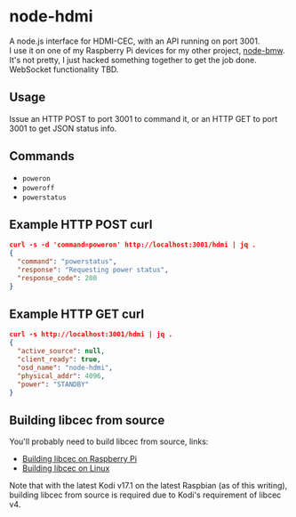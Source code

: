 # node-hdmi

A node.js interface for HDMI-CEC, with an API running on port 3001.  
I use it on one of my Raspberry Pi devices for my other project, [node-bmw](https://github.com/kmalinich/node-bmw).  
It's not pretty, I just hacked something together to get the job done. WebSocket functionality TBD.

## Usage
Issue an HTTP POST to port 3001 to command it, or an HTTP GET to port 3001 to get JSON status info.

## Commands
* `poweron`
* `poweroff`
* `powerstatus`

## Example HTTP POST curl
```json
curl -s -d 'command=poweron' http://localhost:3001/hdmi | jq .
{
  "command": "powerstatus",
  "response": "Requesting power status",
  "response_code": 200
}
```

## Example HTTP GET curl
```json
curl -s http://localhost:3001/hdmi | jq .
{
  "active_source": null,
  "client_ready": true,
  "osd_name": "node-hdmi",
  "physical_addr": 4096,
  "power": "STANDBY"
}
```

## Building libcec from source
You'll probably need to build libcec from source, links:  
* [Building libcec on Raspberry Pi](https://github.com/Pulse-Eight/libcec/blob/master/docs/README.raspberrypi.md)  
* [Building libcec on Linux](https://github.com/Pulse-Eight/libcec/blob/master/docs/README.linux.md)  

Note that with the latest Kodi v17.1 on the latest Raspbian (as of this writing), building libcec from source is required due to Kodi's requirement of libcec v4.
